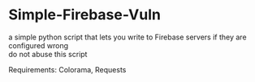 # Simple-Firebase-Vuln
a simple python script that lets you write to Firebase servers if they are configured wrong <br>
do not abuse this script

Requirements:
Colorama,
Requests
